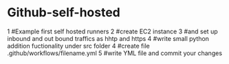 # Github-self-hosted
1 #Example first self hosted runners
2 #create EC2 instance
3 #and set up inbound and out bound traffics as hhtp and https
4 #write small python addition fuctionality under src folder
4 #create file .github/workflows/filename.yml
5 #write YML file and commit your changes 
